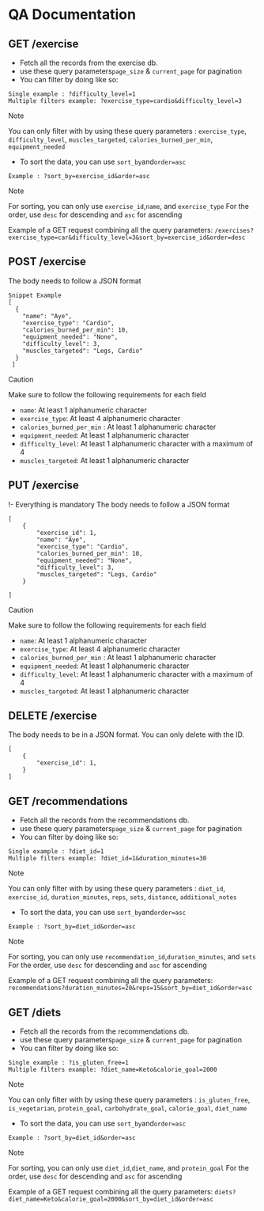 # QA Documentation

## GET /exercise
- Fetch all the records from the exercise db.
- use these query parameters`page_size` & `current_page` for pagination
- You can filter by doing like so:
```
Single example : ?difficulty_level=1
Multiple filters example: ?exercise_type=cardio&difficulty_level=3
```
>[!NOTE]
You can only filter with by using these query parameters : `exercise_type`, `difficulty_level`, `muscles_targeted`, `calories_burned_per_min`, `equipment_needed`
- To sort the data, you can use `sort_by`and`order=asc`
```
Example : ?sort_by=exercise_id&order=asc
```
>[!NOTE]
For sorting, you can only use `exercise_id`,`name`, and `exercise_type`
For the order, use `desc` for descending and `asc` for ascending

Example of a GET request combining all the query parameters: `/exercises?exercise_type=car&difficulty_level=3&sort_by=exercise_id&order=desc`
## POST /exercise
The body needs to follow a JSON format
```
Snippet Example
[
  {
    "name": "Aye",
    "exercise_type": "Cardio",
    "calories_burned_per_min": 10,
    "equipment_needed": "None",
    "difficulty_level": 3,
    "muscles_targeted": "Legs, Cardio"
  }
 ]
```
>[!CAUTION]
Make sure to follow the following requirements for each field

- `name`: At least 1 alphanumeric character
- `exercise_type`: At least 4 alphanumeric character
- `calories_burned_per_min` : At least 1 alphanumeric character
- `equipment_needed`: At least 1 alphanumeric character
- `difficulty_level`: At least 1 alphanumeric character with a maximum of 4 
- `muscles_targeted`: At least 1 alphanumeric character


## PUT /exercise
!- Everything is mandatory
The body needs to follow a JSON format
```
[
    {
        "exercise_id": 1,
        "name": "Aye",
        "exercise_type": "Cardio",
        "calories_burned_per_min": 10,
        "equipment_needed": "None",
        "difficulty_level": 3,
        "muscles_targeted": "Legs, Cardio"
    }

]
```
>[!CAUTION]
Make sure to follow the following requirements for each field

- `name`: At least 1 alphanumeric character
- `exercise_type`: At least 4 alphanumeric character
- `calories_burned_per_min` : At least 1 alphanumeric character
- `equipment_needed`: At least 1 alphanumeric character
- `difficulty_level`: At least 1 alphanumeric character with a maximum of 4 
- `muscles_targeted`: At least 1 alphanumeric character
## DELETE /exercise
The body needs to be in a JSON format.
You can only delete with the ID.
```
[
    {
        "exercise_id": 1,
    }
]
```
## GET /recommendations
- Fetch all the records from the recommendations db.
- use these query parameters`page_size` & `current_page` for pagination
- You can filter by doing like so:
```
Single example : ?diet_id=1
Multiple filters example: ?diet_id=1&duration_minutes=30
```
>[!NOTE]
You can only filter with by using these query parameters : `diet_id`, `exercise_id`, `duration_minutes`, `reps`, `sets`, `distance`, `additional_notes`
- To sort the data, you can use `sort_by`and`order=asc`
```
Example : ?sort_by=diet_id&order=asc
```
>[!NOTE]
For sorting, you can only use `recommendation_id`,`duration_minutes`, and `sets`
For the order, use `desc` for descending and `asc` for ascending

Example of a GET request combining all the query parameters: `recommendations?duration_minutes=20&reps=15&sort_by=diet_id&order=asc`

## GET /diets
- Fetch all the records from the recommendations db.
- use these query parameters`page_size` & `current_page` for pagination
- You can filter by doing like so:
```
Single example : ?is_gluten_free=1
Multiple filters example: ?diet_name=Keto&calorie_goal=2000
```
>[!NOTE]
You can only filter with by using these query parameters : `is_gluten_free`, `is_vegetarian`, `protein_goal`, `carbohydrate_goal`, `calorie_goal`, `diet_name`
- To sort the data, you can use `sort_by`and`order=asc`
```
Example : ?sort_by=diet_id&order=asc
```
>[!NOTE]
For sorting, you can only use `diet_id`,`diet_name`, and `protein_goal`
For the order, use `desc` for descending and `asc` for ascending

Example of a GET request combining all the query parameters: `diets?diet_name=Keto&calorie_goal=2000&sort_by=diet_id&order=asc`

